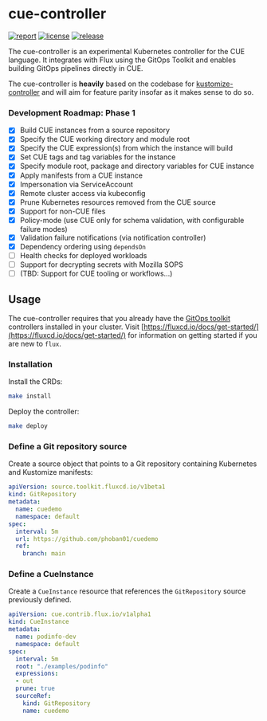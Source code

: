 # cue-controller

[![report](https://goreportcard.com/badge/github.com/phoban01/cue-flux-controller)](https://goreportcard.com/report/github.com/phoban01/cue-flux-controller)
[![license](https://img.shields.io/github/license/phoban01/cue-flux-controller.svg)](https://github.com/fluxcd/cue-flux-controller/blob/main/LICENSE)
[![release](https://img.shields.io/github/release/phoban01/cue-flux-controller/all.svg)](https://github.com/phoban01/cue-flux-controller/releases)

The cue-controller is an experimental Kubernetes controller for the CUE language. It integrates with Flux using the GitOps Toolkit and enables building GitOps pipelines directly in CUE.

The cue-controller is **heavily** based on the codebase for [kustomize-controller](https://github.com/fluxcd/kustomize-controller) and will aim for feature parity insofar as it makes sense to do so.

### Development Roadmap: Phase 1
- [x] Build CUE instances from a source repository
- [x] Specify the CUE working directory and module root
- [x] Specify the CUE expression(s) from which the instance will build
- [x] Set CUE tags and tag variables for the instance
- [x] Specify module root, package and directory variables for CUE instance
- [x] Apply manifests from a CUE instance
- [x] Impersonation via ServiceAccount
- [x] Remote cluster access via kubeconfig
- [x] Prune Kubernetes resources removed from the CUE source
- [x] Support for non-CUE files
- [x] Policy-mode (use CUE only for schema validation, with configurable failure modes)
- [x] Validation failure notifications (via notification controller)
- [x] Dependency ordering using `dependsOn`
- [ ] Health checks for deployed workloads
- [ ] Support for decrypting secrets with Mozilla SOPS
- [ ] (TBD: Support for CUE tooling or workflows...)

## Usage

The cue-controller requires that you already have the [GitOps toolkit](https://fluxcd.io/docs/components/)
controllers installed in your cluster. Visit [https://fluxcd.io/docs/get-started/](https://fluxcd.io/docs/get-started/) for information on getting started if you are new to `flux`.

### Installation

Install the CRDs:
```bash
make install
```

Deploy the controller:
```bash
make deploy
```

### Define a Git repository source

Create a source object that points to a Git repository containing Kubernetes and Kustomize manifests:

```yaml
apiVersion: source.toolkit.fluxcd.io/v1beta1
kind: GitRepository
metadata:
  name: cuedemo
  namespace: default
spec:
  interval: 5m
  url: https://github.com/phoban01/cuedemo
  ref:
    branch: main
```

### Define a CueInstance

Create a `CueInstance` resource that references the `GitRepository` source previously defined.

```yaml
apiVersion: cue.contrib.flux.io/v1alpha1
kind: CueInstance
metadata:
  name: podinfo-dev
  namespace: default
spec:
  interval: 5m
  root: "./examples/podinfo"
  expressions:
  - out
  prune: true
  sourceRef:
    kind: GitRepository
    name: cuedemo
```
